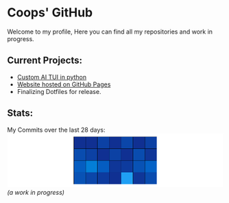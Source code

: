 # Coops' GitHub
Welcome to my profile, Here you can find all my repositories and work in progress. 

## Current Projects:
-  [Custom AI TUI in python](https://github.com/stcoops/enzo)
-  [Website hosted on GitHub Pages](https://stcoops.github.io/site)
-  Finalizing Dotfiles for release.

## Stats:
My Commits over the last 28 days:
![stcoops's GitHub stats](https://github.com/stcoops/HeatmapGenerator/blob/main/assets/heatmap.png)
*(a work in progress)*